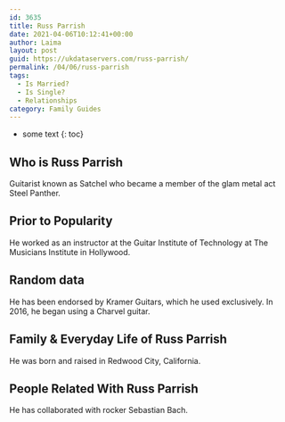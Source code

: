```yaml
---
id: 3635
title: Russ Parrish
date: 2021-04-06T10:12:41+00:00
author: Laima
layout: post
guid: https://ukdataservers.com/russ-parrish/
permalink: /04/06/russ-parrish
tags:
  - Is Married?
  - Is Single?
  - Relationships
category: Family Guides
---
```


* some text
{: toc}


## Who is Russ Parrish
                  
                  
                  
Guitarist known as Satchel who became a member of the glam metal act Steel Panther.
                  
              
            
              
            
                
                
                
## Prior to Popularity
                  
                  
                  
He worked as an instructor at the Guitar Institute of Technology at The Musicians Institute in Hollywood.
                  
              
            
              
            
                
                
                
## Random data
                  
                  
                  
He has been endorsed by Kramer Guitars, which he used exclusively. In 2016, he began using a Charvel guitar.
                  
              
            
              
            
                
                
                
## Family & Everyday Life of Russ Parrish
                  
                  
                  
He was born and raised in Redwood City, California.
                  
              
            
              
            
                
                
                
## People Related With Russ Parrish
                  
                  
                  
He has collaborated with rocker Sebastian Bach.
                  
              
            
              
            
                
              
            
              
              
            
            
              
            
          
          
          